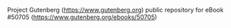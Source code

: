 Project Gutenberg (https://www.gutenberg.org) public repository for
eBook #50705 (https://www.gutenberg.org/ebooks/50705)
